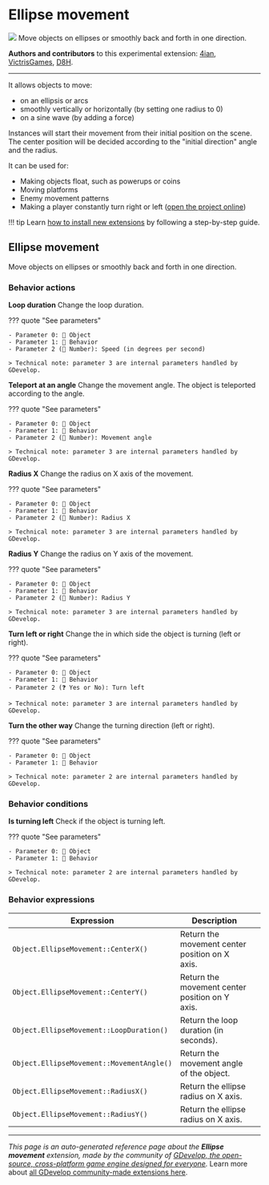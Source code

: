 # Ellipse movement

<img src="https://resources.gdevelop-app.com/assets/Icons/sine-wave.svg" class="extension-icon"></img>
Move objects on ellipses or smoothly back and forth in one direction.

**Authors and contributors** to this experimental extension: [4ian](https://gd.games/4ian), [VictrisGames](https://gd.games/VictrisGames), [D8H](https://gd.games/D8H).

---

It allows objects to move:

- on an ellipsis or arcs
- smoothly vertically or horizontally (by setting one radius to 0)
- on a sine wave (by adding a force)

Instances will start their movement from their initial position on the scene.
The center position will be decided according to the "initial direction" angle and the radius.

It can be used for:

- Making objects float, such as powerups or coins
- Moving platforms
- Enemy movement patterns
- Making a player constantly turn right or left ([open the project online](https://editor.gdevelop.io/?project=example://star-seeker))

!!! tip
    Learn [how to install new extensions](/gdevelop5/extensions/search) by following a step-by-step guide.



## Ellipse movement 

Move objects on ellipses or smoothly back and forth in one direction. 

### Behavior actions

**Loop duration**
Change the loop duration.

??? quote "See parameters"

    - Parameter 0: 👾 Object
    - Parameter 1: 🧩 Behavior
    - Parameter 2 (🔢 Number): Speed (in degrees per second)

    > Technical note: parameter 3 are internal parameters handled by GDevelop.

**Teleport at an angle**
Change the movement angle. The object is teleported according to the angle.

??? quote "See parameters"

    - Parameter 0: 👾 Object
    - Parameter 1: 🧩 Behavior
    - Parameter 2 (🔢 Number): Movement angle

    > Technical note: parameter 3 are internal parameters handled by GDevelop.

**Radius X**
Change the radius on X axis of the movement.

??? quote "See parameters"

    - Parameter 0: 👾 Object
    - Parameter 1: 🧩 Behavior
    - Parameter 2 (🔢 Number): Radius X

    > Technical note: parameter 3 are internal parameters handled by GDevelop.

**Radius Y**
Change the radius on Y axis of the movement.

??? quote "See parameters"

    - Parameter 0: 👾 Object
    - Parameter 1: 🧩 Behavior
    - Parameter 2 (🔢 Number): Radius Y

    > Technical note: parameter 3 are internal parameters handled by GDevelop.

**Turn left or right**
Change the in which side the object is turning (left or right).

??? quote "See parameters"

    - Parameter 0: 👾 Object
    - Parameter 1: 🧩 Behavior
    - Parameter 2 (❓ Yes or No): Turn left

    > Technical note: parameter 3 are internal parameters handled by GDevelop.

**Turn the other way**
Change the turning direction (left or right).

??? quote "See parameters"

    - Parameter 0: 👾 Object
    - Parameter 1: 🧩 Behavior

    > Technical note: parameter 2 are internal parameters handled by GDevelop.

### Behavior conditions

**Is turning left**
Check if the object is turning left.

??? quote "See parameters"

    - Parameter 0: 👾 Object
    - Parameter 1: 🧩 Behavior

    > Technical note: parameter 2 are internal parameters handled by GDevelop.

### Behavior expressions

| Expression | Description |  |
|-----|-----|-----|
| `Object.EllipseMovement::CenterX()` | Return the movement center position on X axis. ||
| `Object.EllipseMovement::CenterY()` | Return the movement center position on Y axis. ||
| `Object.EllipseMovement::LoopDuration()` | Return the loop duration (in seconds). ||
| `Object.EllipseMovement::MovementAngle()` | Return the movement angle of the object. ||
| `Object.EllipseMovement::RadiusX()` | Return the ellipse radius on X axis. ||
| `Object.EllipseMovement::RadiusY()` | Return the ellipse radius on X axis. ||


---

*This page is an auto-generated reference page about the **Ellipse movement** extension, made by the community of [GDevelop, the open-source, cross-platform game engine designed for everyone](https://gdevelop.io/).* Learn more about [all GDevelop community-made extensions here](/gdevelop5/extensions).